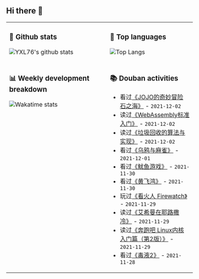 ## Hi there 👋

<table>
<tr>
<td valign="top" width="54%">

### 🔭 Github stats

![YXL76's github stats](https://github-readme-stats.yxl76.vercel.app/api?username=YXL76&count_private=true&show_icons=true&include_all_commits=true&theme=prussian&line_height=28&disable_animations=true)

</td>

<td valign="top" width="46%">

### 🌱 Top languages

![Top Langs](https://github-readme-stats.yxl76.vercel.app/api/top-langs/?username=YXL76&layout=compact&theme=prussian&langs_count=8&hide=HTML,CSS,SCSS)

</td>
</tr>
<tr>
<td valign="top" width="54%">

### 📊 Weekly development breakdown

![Wakatime stats](https://github-readme-stats.yxl76.vercel.app/api/wakatime?username=YXL76&layout=compact&theme=prussian)


</td>
<td valign="top" width="46%">

### 📚 Douban activities

- 看过[《JOJO的奇妙冒险 石之海》](http://movie.douban.com/subject/34605404/) - `2021-12-02`
- 读过[《WebAssembly标准入门》](https://book.douban.com/subject/30396640/) - `2021-12-02`
- 读过[《垃圾回收的算法与实现》](https://book.douban.com/subject/26821357/) - `2021-12-02`
- 看过[《乌鸦与麻雀》](http://movie.douban.com/subject/1424627/) - `2021-12-01`
- 看过[《鱿鱼游戏》](http://movie.douban.com/subject/34812928/) - `2021-11-30`
- 看过[《黄飞鸿》](http://movie.douban.com/subject/1298443/) - `2021-11-30`
- 玩过[《看火人 Firewatch》](http://www.douban.com/game/26308123/) - `2021-11-29`
- 读过[《艾希曼在耶路撒冷》](https://book.douban.com/subject/26834183/) - `2021-11-29`
- 读过[《奔跑吧 Linux内核 入门篇（第2版）》](https://book.douban.com/subject/35380307/) - `2021-11-29`
- 看过[《毒液2》](http://movie.douban.com/subject/30382416/) - `2021-11-28`

</td>
</tr>
</table>

<!--
**YXL76/YXL76** is a ✨ _special_ ✨ repository because its `README.md` (this file) appears on your GitHub profile.

Here are some ideas to get you started:

- 🔭 I’m currently working on ...
- 🌱 I’m currently learning ...
- 👯 I’m looking to collaborate on ...
- 🤔 I’m looking for help with ...
- 💬 Ask me about ...
- 📫 How to reach me: ...
- 😄 Pronouns: ...
- ⚡ Fun fact: ...
-->
